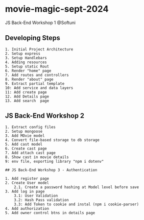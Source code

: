 # movie-magic-sept-2024
JS Back-End Workshop 1  @Softuni

## Developing Steps
    1. Initial Project Architecture
    2. Setup express
    3. Setup Handlebars
    4. Adding resources
    5. Setup static Rout 
    6. Render "home" page
    7. Add routes and controllers
    8. Render "about" page
    9. Extract partial template 
    10: Add service and data layers
    11: Add create page
    12. Add Details page
    13. Add search  page

   ## JS Back-End Workshop 2 
    
    1. Extract config files
    2. Setup mongoose
    3. Add MOvie model
    4. Convert file-based storage to db storage
    5. Add cast model
    6. Create cast page
    7. Add attach cast page 
    8. Show cast in movie details 
    9: env file, exporting library "npm i dotenv"

    ## JS Back-End Workshop 3 - Authentication

    1. Add register page
    2. Create User model
        2.1. Create a password hashing at Model level before save 
    3. Add log in page 
        3.1: User Validation
        3.2: Hash Pass validation
        3.3: Add Token to cookie and instal (npm i cookie-parser)
    4. Add authorization 
    5. Add owner control btns in details page  

